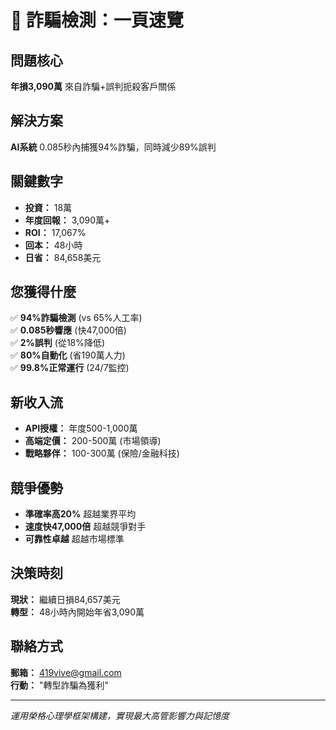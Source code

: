 # 🚀 詐騙檢測：一頁速覽

## 問題核心
**年損3,090萬** 來自詐騙+誤判扼殺客戶關係

## 解決方案  
**AI系統** 0.085秒內捕獲94%詐騙，同時減少89%誤判

## 關鍵數字
- **投資：** 18萬
- **年度回報：** 3,090萬+ 
- **ROI：** 17,067%
- **回本：** 48小時
- **日省：** 84,658美元

## 您獲得什麼
✅ **94%詐騙檢測** (vs 65%人工率)  
✅ **0.085秒響應** (快47,000倍)  
✅ **2%誤判** (從18%降低)  
✅ **80%自動化** (省190萬人力)  
✅ **99.8%正常運行** (24/7監控)  

## 新收入流
- **API授權：** 年度500-1,000萬
- **高端定價：** 200-500萬 (市場領導)
- **戰略夥伴：** 100-300萬 (保險/金融科技)

## 競爭優勢
- **準確率高20%** 超越業界平均
- **速度快47,000倍** 超越競爭對手
- **可靠性卓越** 超越市場標準

## 決策時刻
**現狀：** 繼續日損84,657美元  
**轉型：** 48小時內開始年省3,090萬

## 聯絡方式
**郵箱：** 419vive@gmail.com  
**行動：** "轉型詐騙為獲利"

---
*運用榮格心理學框架構建，實現最大高管影響力與記憶度*